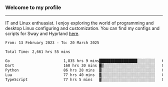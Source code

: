 ### Welcome to my profile

---

IT and Linux enthuasiat. I enjoy exploring the world of programming and desktop Linux configuring and customization. You can find my configs and scripts for Sway and Hyprland [here](https://github.com/uroborosq/mess-of-linux-configurations).

<!-- <div display="block">
 	<img align="left" width="48%" alt="isocalendar" src=".github/metrics/isocalendar_metrics.svg" />
	<img align="center" width="48%" alt="contributions" src=".github/metrics/contributions_metrics.svg" />
	<img align="center" alt="languages" src=".github/metrics/languages_metrics.svg" />
</div> -->

<!-- ![](https://komarev.com/ghpvc/?username=uroborosq&color=success&style=flat-square) -->
<!-- [](https://img.shields.io/github/last-commit/uroborosq/uroborosq?label=Profile%20updated&style=flat-square) -->

<!--START_SECTION:waka-->

```txt
From: 13 February 2023 - To: 20 March 2025

Total Time: 2,661 hrs 55 mins

Go                        1,835 hrs 9 mins█████████████████░░░░░░░░   68.31 %
Dart                      160 hrs 30 mins █▒░░░░░░░░░░░░░░░░░░░░░░░   05.97 %
Python                    86 hrs 28 mins  ▓░░░░░░░░░░░░░░░░░░░░░░░░   03.22 %
Lua                       77 hrs 40 mins  ▓░░░░░░░░░░░░░░░░░░░░░░░░   02.89 %
TypeScript                77 hrs 5 mins   ▓░░░░░░░░░░░░░░░░░░░░░░░░   02.87 %
```

<!--END_SECTION:waka-->
